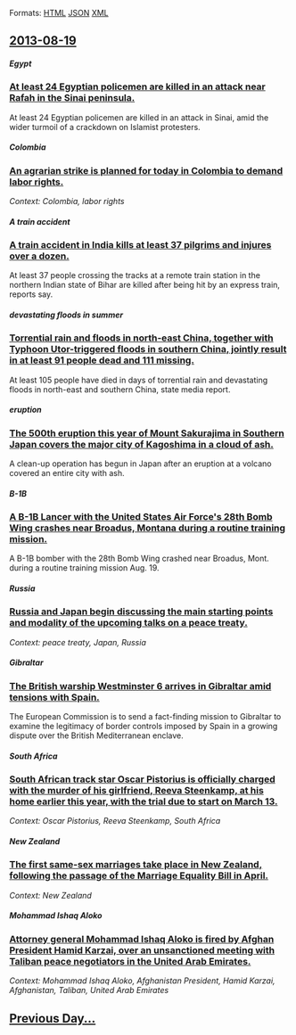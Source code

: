 
Formats: [HTML](2013/08/19/index.html)  [JSON](2013/08/19/index.json)  [XML](2013/08/19/index.xml)  

## [2013-08-19](/news/2013/08/19/index.md)

##### Egypt
### [At least 24 Egyptian policemen are killed in an attack near Rafah in the Sinai peninsula. ](/news/2013/08/19/at-least-24-egyptian-policemen-are-killed-in-an-attack-near-rafah-in-the-sinai-peninsula.md)
At least 24 Egyptian policemen are killed in an attack in Sinai, amid the wider turmoil of a crackdown on Islamist protesters.

##### Colombia
### [An agrarian strike is planned for today in Colombia to demand labor rights. ](/news/2013/08/19/an-agrarian-strike-is-planned-for-today-in-colombia-to-demand-labor-rights.md)
_Context: Colombia, labor rights_

##### A train accident
### [A train accident in India kills at least 37 pilgrims and injures over a dozen. ](/news/2013/08/19/a-train-accident-in-india-kills-at-least-37-pilgrims-and-injures-over-a-dozen.md)
At least 37 people crossing the tracks at a remote train station in the northern Indian state of Bihar are killed after being hit by an express train, reports say.

##### devastating floods in summer
### [Torrential rain and floods in north-east China, together with Typhoon Utor-triggered floods in southern China, jointly result in at least 91 people dead and 111 missing. ](/news/2013/08/19/torrential-rain-and-floods-in-north-east-china-together-with-typhoon-utor-triggered-floods-in-southern-china-jointly-result-in-at-least-91.md)
At least 105 people have died in days of torrential rain and devastating floods in north-east and southern China, state media report.

##### eruption
### [The 500th eruption this year of Mount Sakurajima in Southern Japan covers the major city of Kagoshima in a cloud of ash. ](/news/2013/08/19/the-500th-eruption-this-year-of-mount-sakurajima-in-southern-japan-covers-the-major-city-of-kagoshima-in-a-cloud-of-ash.md)
A clean-up operation has begun in Japan after an eruption at a volcano covered an entire city with ash.

##### B-1B
### [A B-1B Lancer with the United States Air Force's 28th Bomb Wing crashes near Broadus, Montana during a routine training mission. ](/news/2013/08/19/a-b-1b-lancer-with-the-united-states-air-force-s-28th-bomb-wing-crashes-near-broadus-montana-during-a-routine-training-mission.md)
A B-1B bomber with the 28th Bomb Wing crashed near Broadus, Mont. during a routine training mission Aug. 19. 

##### Russia
### [Russia and Japan begin discussing the main starting points and modality of the upcoming talks on a peace treaty. ](/news/2013/08/19/russia-and-japan-begin-discussing-the-main-starting-points-and-modality-of-the-upcoming-talks-on-a-peace-treaty.md)
_Context: peace treaty, Japan, Russia_

##### Gibraltar
### [The British warship Westminster 6 arrives in Gibraltar amid tensions with Spain. ](/news/2013/08/19/the-british-warship-westminster-6-arrives-in-gibraltar-amid-tensions-with-spain.md)
The European Commission is to send a fact-finding mission to Gibraltar to examine the legitimacy of border controls imposed by Spain in a growing dispute over the British Mediterranean enclave.

##### South Africa
### [South African track star Oscar Pistorius is officially charged with the murder of his girlfriend, Reeva Steenkamp, at his home earlier this year, with the trial due to start on March 13. ](/news/2013/08/19/south-african-track-star-oscar-pistorius-is-officially-charged-with-the-murder-of-his-girlfriend-reeva-steenkamp-at-his-home-earlier-this.md)
_Context: Oscar Pistorius, Reeva Steenkamp, South Africa_

##### New Zealand
### [The first same-sex marriages take place in New Zealand, following the passage of the Marriage Equality Bill in April. ](/news/2013/08/19/the-first-same-sex-marriages-take-place-in-new-zealand-following-the-passage-of-the-marriage-equality-bill-in-april.md)
_Context: New Zealand_

##### Mohammad Ishaq Aloko
### [Attorney general Mohammad Ishaq Aloko is fired by Afghan President Hamid Karzai, over an unsanctioned meeting with Taliban peace negotiators in the United Arab Emirates. ](/news/2013/08/19/attorney-general-mohammad-ishaq-aloko-is-fired-by-afghan-president-hamid-karzai-over-an-unsanctioned-meeting-with-taliban-peace-negotiators.md)
_Context: Mohammad Ishaq Aloko, Afghanistan President, Hamid Karzai, Afghanistan, Taliban, United Arab Emirates_

## [Previous Day...](/news/2013/08/18/index.md)

